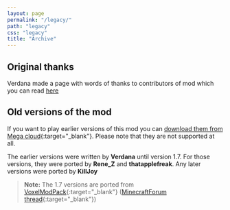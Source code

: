 ```yaml
---
layout: page
permalink: "/legacy/"
path: "legacy"
css: "legacy"
title: "Archive"
---
```


## Original thanks
Verdana made a page with words of thanks to contributors of mod which you can read [here](thanks)

## Old versions of the mod
If you want to play earlier versions of this mod you can [download them from Mega cloud](https://mega.nz/#F!NYJQGILa!X70azQPM_psKwpBPW2EleQ){:target="_blank"}. Please note that they are not supported at all.

The earlier versions were written by **Verdana** until version 1.7. For those versions, they were ported by **Rene_Z** and **thatapplefreak**. Any later versions were ported by **KillJoy**

> **Note:** The 1.7 versions are ported from [VoxelModPack](http://voxelmodpack.com/modpacks.html){:target="_blank"} ([MinecraftForum thread](https://www.minecraftforum.net/forums/mapping-and-modding-java-edition/minecraft-mods/2178137-mine-little-pony-friendship-is-crafting-v1-7-10-1){:target="_blank"})
